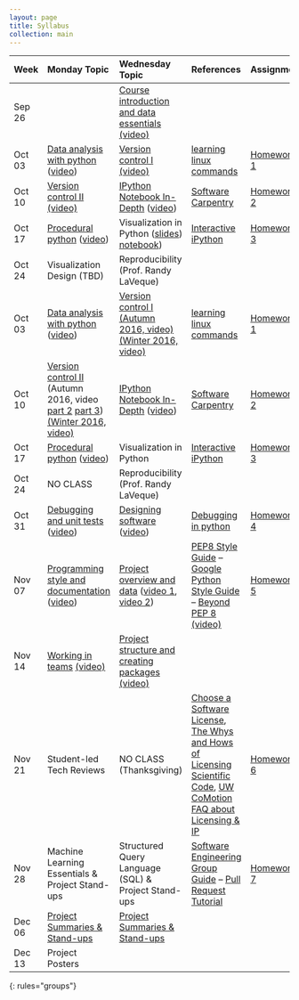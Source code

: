 ```yaml
---
layout: page
title: Syllabus
collection: main
---
```


| Week  | Monday Topic | Wednesday Topic | References | Assignment |
|:------------|:-------------|:----------------|:-------------------|:-------------|
|Sep 26 ||[Course introduction and data essentials](https://drive.google.com/open?id=0B_5opJbPTdCOaTJROC1kdi1xdjg) [(video)](https://uw.hosted.panopto.com/Panopto/Pages/Viewer.aspx?id=9ce3583c-f7a7-4851-b2df-70176e6f9565)
|Oct 03 |[Data analysis with python](https://github.com/UWSEDS/LectureNotes/blob/master/02-Python-and-Data/) ([video](https://uw.hosted.panopto.com/Panopto/Pages/Viewer.aspx?id=d380c508-fe15-414f-8ca0-a79a0aeef047))  | [Version control I](https://drive.google.com/file/d/0B2W0sLi5wYs7Z1F1aFk0SmxxMmc/view?usp=sharing) [(video)](https://uw.hosted.panopto.com/Panopto/Pages/Viewer.aspx?id=02cb6f86-70ff-4f71-a2c1-a0d8c8150fc7)   |[learning linux commands](http://linuxcommand.org/lc3_learning_the_shell.php)| [Homework 1](https://docs.google.com/document/d/1mxF8YyXCk4EPgfQF6xLXAZM1akhQ0WEg-Rp7Sp_BfYI/edit?usp=sharing)|
|Oct 10 | [Version control II](https://drive.google.com/file/d/0B2W0sLi5wYs7VzN1cW9VTHNoR28/view?usp=sharing) [(video)](https://uw.hosted.panopto.com/Panopto/Pages/Viewer.aspx?id=6db079c8-f60f-4eb5-a282-18e683669f10) |[IPython Notebook In-Depth](https://github.com/UWSEDS/LectureNotes/tree/master/05-IPython-Notebook-In-Depth) ([video](https://uw.hosted.panopto.com/Panopto/Pages/Viewer.aspx?id=9b20e4aa-1c37-4ed7-b502-668372f9266e)) |[Software Carpentry](http://swcarpentry.github.io/git-novice/)| [Homework 2](https://docs.google.com/a/uw.edu/document/d/1FDPZgYsUdGPCc9VyDHTOPnUT73KZSaB0P40SUmExIDQ/edit?usp=sharing)|
|Oct 17 |[Procedural python](https://github.com/UWSEDS/LectureNotes/tree/master/06-Procedural-Python) ([video](https://uw.hosted.panopto.com/Panopto/Pages/Viewer.aspx?id=0b388e82-14d2-4c22-ae9a-f6372593f2b4))| Visualization in Python ([slides](https://github.com/UWSEDS/LectureNotes/blob/master/07-Visualization-in-Python/07%20-%20Visualization%20in%20Python.ppt)) [notebook](https://github.com/UWSEDS/LectureNotes/blob/master/07-Visualization-in-Python/Visualization%20in%20Python.ipynba)) |[Interactive iPython](http://ipython.readthedocs.org/en/stable/interactive/index.html) | [Homework 3](https://docs.google.com/document/d/1bj4kLgCknOOJ76o8N47ZrFTLmypcSj3292DbZuNVoq4/edit) 
|Oct 24 | Visualization Design (TBD)  | Reproducibility (Prof. Randy LaVeque) | 
|Oct 03 |[Data analysis with python](https://github.com/UWSEDS/LectureNotes/blob/master/02-Python-and-Data/Lecture-Python-And-Data-Autum-2016.ipynb) ([video](https://uw.hosted.panopto.com/Panopto/Pages/Viewer.aspx?id=48dde3bf-d859-44a6-8ccc-6d9f85d42a26))  | [Version control I](https://drive.google.com/file/d/0B2W0sLi5wYs7T3hXS3A4VEc1RjA/view?usp=sharing) [(Autumn 2016, video)](https://uw.hosted.panopto.com/Panopto/Pages/Viewer.aspx?id=43320d77-981f-4cd7-8ff5-43db7fb358c1) [(Winter 2016, video)](https://uw.hosted.panopto.com/Panopto/Pages/Viewer.aspx?id=02cb6f86-70ff-4f71-a2c1-a0d8c8150fc7)   |[learning linux commands](http://linuxcommand.org/lc3_learning_the_shell.php)| [Homework 1](https://docs.google.com/document/d/1mxF8YyXCk4EPgfQF6xLXAZM1akhQ0WEg-Rp7Sp_BfYI/edit?usp=sharing)|
|Oct 10 | [Version control II](https://drive.google.com/file/d/0B2W0sLi5wYs7eHJsZDlLZE84VkU/view?usp=sharing) (Autumn 2016, video [part 2](https://uw.hosted.panopto.com/Panopto/Pages/Viewer.aspx?id=446d86cd-2fdc-4f16-a4ea-db4b415324ed) [part 3](https://uw.hosted.panopto.com/Panopto/Pages/Viewer.aspx?id=8b381fee-ae21-4185-b8c9-971a8377361b)) [(Winter 2016, video)](https://uw.hosted.panopto.com/Panopto/Pages/Viewer.aspx?id=6db079c8-f60f-4eb5-a282-18e683669f10) |[IPython Notebook In-Depth](https://github.com/UWSEDS/LectureNotes/tree/master/05-IPython-Notebook-In-Depth) ([video](https://uw.hosted.panopto.com/Panopto/Pages/Viewer.aspx?id=9b20e4aa-1c37-4ed7-b502-668372f9266e)) |[Software Carpentry](http://swcarpentry.github.io/git-novice/)| [Homework 2](https://docs.google.com/a/uw.edu/document/d/1FDPZgYsUdGPCc9VyDHTOPnUT73KZSaB0P40SUmExIDQ/edit?usp=sharing)|
|Oct 17 |[Procedural python](https://github.com/UWSEDS/LectureNotes/tree/master/06-Procedural-Python) ([video](https://uw.hosted.panopto.com/Panopto/Pages/Viewer.aspx?id=0b388e82-14d2-4c22-ae9a-f6372593f2b4))| Visualization in Python |[Interactive iPython](http://ipython.readthedocs.org/en/stable/interactive/index.html) | [Homework 3](https://docs.google.com/document/d/1bj4kLgCknOOJ76o8N47ZrFTLmypcSj3292DbZuNVoq4/edit) 
|Oct 24 | NO CLASS  | Reproducibility (Prof. Randy LaVeque) | 
|Oct 31 |[Debugging and unit tests](https://github.com/UWSEDS/LectureNotes/tree/master/07-Debugging-and-Unit-Tests) ([video](https://uw.hosted.panopto.com/Panopto/Pages/Viewer.aspx?id=7334c8e8-e316-4d8b-975a-7153955ff0f7)) | [Designing software](https://drive.google.com/file/d/0B_5opJbPTdCOek5iUDAxWENYTk0/view?usp=sharing) ([video](https://uw.hosted.panopto.com/Panopto/Pages/Viewer.aspx?id=7546c7ec-83a5-41ba-9049-a83bbb433f19)) | [Debugging in python](https://pythonconquerstheuniverse.wordpress.com/2009/09/10/debugging-in-python/) |[Homework 4](https://docs.google.com/document/d/1kx5ofLXuW8omnIUdMg6jf28h5ORyR7Gir15WgW_AXcQ/edit?usp=sharing)| 
|Nov 07 |[Programming style and documentation](https://drive.google.com/file/d/0B2W0sLi5wYs7aUFISUhtSVFPR2M/view?usp=sharing) ([video](https://uw.hosted.panopto.com/Panopto/Pages/Viewer.aspx?id=1499cd64-ad06-4e12-8481-785b8c85d78d))|[Project overview and data](https://drive.google.com/file/d/0B2W0sLi5wYs7d3h5VVZiSktuSVk/view?usp=sharing) ([video 1](https://uw.hosted.panopto.com/Panopto/Pages/Viewer.aspx?id=bfa81adb-6cd5-4fdf-b297-00804ac924cf), [video 2](https://uw.hosted.panopto.com/Panopto/Pages/Viewer.aspx?id=3c1dd261-e322-481d-b878-58222555e74e))   |[PEP8 Style Guide](https://www.python.org/dev/peps/pep-0008/) – [Google Python Style Guide](https://google.github.io/styleguide/pyguide.html) – [Beyond PEP 8 (video)](https://www.youtube.com/watch?v=wf-BqAjZb8M) | [Homework 5](https://docs.google.com/document/d/140ZnbzkfUutSDdrk0KgxiMqERuck-hYIJv-9ViUtsQU/edit?usp=sharing)
|Nov 14 | [Working in teams](https://drive.google.com/open?id=0B_5opJbPTdCOUzV3bWV2N3BHUlk) [(video)](https://uw.hosted.panopto.com/Panopto/Pages/Viewer.aspx?id=200a2692-84c6-4c62-abbf-82e2254c332b) |[Project structure and creating packages](https://github.com/UWSEDS/LectureNotes/tree/master/11-Project-Structure-and-Packages) [(video)](https://uw.hosted.panopto.com/Panopto/Pages/Viewer.aspx?id=003601ba-9d10-44ce-bff0-9549c67b5ed2) |
|Nov 21 | Student-led Tech Reviews |NO CLASS (Thanksgiving) | [Choose a Software License](http://choosealicense.com/licenses/), [The Whys and Hows of Licensing Scientific Code](http://www.astrobetter.com/blog/2014/03/10/the-whys-and-hows-of-licensing-scientific-code/), [UW CoMotion FAQ about Licensing & IP](http://comotion.uw.edu/faqs) | [Homework 6](https://docs.google.com/document/d/10v8rXH8jORMxnZCA0F3qlnVza6DJE41Sy582wwUBSi4/edit?usp=sharing) |
|Nov 28  | Machine Learning Essentials & Project Stand-ups | Structured Query Language (SQL) & Project Stand-ups |[Software Engineering Group Guide](http://www.sei.cmu.edu/reports/90tr024.pdf) – [Pull Request Tutorial](https://yangsu.github.io/pull-request-tutorial/) |[Homework 7](https://drive.google.com/open?id=1_4znfRTfUYs82_2HbzeReiBsQvBiGhWfWt7EqB3ZCVQ) 
|Dec 06 |[Project Summaries & Stand-ups](https://uw.hosted.panopto.com/Panopto/Pages/Viewer.aspx?id=bd3e2b9d-66ff-4914-8c1a-445d2ec63265)   |[Project Summaries & Stand-ups](https://uw.hosted.panopto.com/Panopto/Pages/Viewer.aspx?id=d25aafe9-7585-4a7a-b39a-fc99b4ac0171)   |
|Dec 13 | Project Posters
{: rules="groups"}
